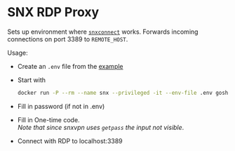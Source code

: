 # SNX RDP Proxy

Sets up environment where [`snxconnect`](https://github.com/schlatterbeck/snxvpn) works.
Forwards incoming connections on port 3389 to `REMOTE_HOST`.

Usage:

- Create an `.env` file from the [example](./example.env)
- Start with

  ```sh
  docker run -P --rm --name snx --privileged -it --env-file .env goshaza/snx-rdp-proxy
  ```

- Fill in password (if not in .env)
- Fill in One-time code.  
  _Note that since snxvpn uses `getpass` the input not visible_.
- Connect with RDP to localhost:3389
